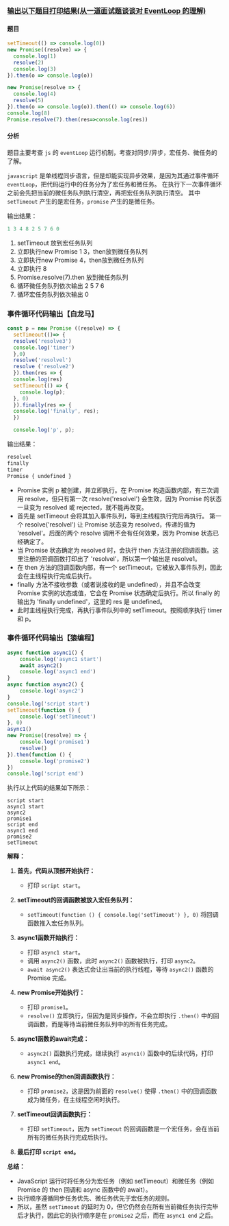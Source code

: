 ### [输出以下题目打印结果(从一道面试题谈谈对 EventLoop 的理解)](https://mp.weixin.qq.com/s/3WLuVR4NWnDUOsVQuTSYJw)
#### 题目
```js
setTimeout(() => console.log(0))
new Promise((resolve) => {
  console.log(1)
  resolve(2)
  console.log(3)
}).then(o => console.log(o))

new Promise(resolve => {
  console.log(4)
  resolve(5)
}).then(o => console.log(o)).then(() => console.log(6))
console.log(8)
Promise.resolve(7).then(res=>console.log(res))
```

#### 分析
题目主要考查 `js` 的 `eventLoop` 运行机制，考查对同步/异步，宏任务、微任务的了解。

`javascript` 是单线程同步语言，但是却能实现异步效果，是因为其通过事件循环 `eventLoop`，把代码运行中的任务分为了宏任务和微任务。
在执行下一次事件循环之前会先把当前的微任务队列执行清空，再把宏任务队列执行清空。
其中 `setTimeout` 产生的是宏任务，`promise` 产生的是微任务。

输出结果：
```js
1 3 4 8 2 5 7 6 0
```
1. setTimeout 放到宏任务队列
2. 立即执行new Promise 1 3，then放到微任务队列
3. 立即执行new Promise 4，then放到微任务队列
4. 立即执行 8
5. Promise.resolve(7).then 放到微任务队列 
5. 循环微任务队列依次输出 2 5 7 6 
6. 循环宏任务队列依次输出 0

### 事件循环代码输出【白龙马】

```js
const p = new Promise ((resolve) => {
  setTimeout(()=> {
  resolve('resolve3')
  console.log('timer')
  },0)
  resolve('resolvel')
  resolve ('resolve2')
  }).then(res => {
  console.log(res)
  setTimeout(() => {
    console.log(p);
  }, 0)
  }).finally(res => {
  console.log('finally', res);
  })

  console.log('p', p);
```
输出结果：
```md
resolvel
finally
timer
Promise { undefined }
```
* Promise 实例 p 被创建，并立即执行。在 Promise 构造函数内部，有三次调用 resolve，但只有第一次 resolve('resolvel') 会生效，因为 Promise 的状态一旦变为 resolved 或 rejected，就不能再改变。
* 首先是 setTimeout 会将其加入事件队列，等到主线程执行完后再执行。
第一个 resolve('resolvel') 让 Promise 状态变为 resolved，传递的值为 'resolvel'。后面的两个 resolve 调用不会有任何效果，因为 Promise 状态已经确定了。
* 当 Promise 状态确定为 resolved 时，会执行 then 方法注册的回调函数。这里注册的回调函数打印出了 'resolvel'，所以第一个输出是 resolve1。
* 在 then 方法的回调函数内部，有一个 setTimeout，它被放入事件队列，因此会在主线程执行完成后执行。
* finally 方法不接收参数（或者说接收的是 undefined），并且不会改变 Promise 实例的状态或值，它会在 Promise 状态确定后执行。所以 finally 的输出为 'finally undefined'，这里的 res 是 undefined。
* 此时主线程执行完成，再执行事件队列中的 setTimeout。按照顺序执行 timer 和 p。

### 事件循环代码输出【猿编程】

```js
async function async1() {
    console.log('async1 start')
    await async2()
    console.log('async1 end')
}
async function async2() {
    console.log('async2')
}
console.log('script start')
setTimeout(function () {
    console.log('setTimeout')
}, 0)
async1()
new Promise((resolve) => {
    console.log('promise1')
    resolve()
}).then(function () {
    console.log('promise2')
})
console.log('script end')
```

执行以上代码的结果如下所示：

```
script start
async1 start
async2
promise1
script end
async1 end
promise2
setTimeout
```

**解释：**

1. **首先，代码从顶部开始执行：**
    - 打印 `script start`。

2. **setTimeout的回调函数被放入宏任务队列：**
    - `setTimeout(function () { console.log('setTimeout') }, 0)` 将回调函数推入宏任务队列。

3. **async1函数开始执行：**
    - 打印 `async1 start`。
    - 调用 `async2()` 函数，此时 `async2()` 函数被执行，打印 `async2`。
    - `await async2()` 表达式会让出当前的执行线程，等待 `async2()` 函数的 Promise 完成。

4. **new Promise开始执行：**
    - 打印 `promise1`。
    - `resolve()` 立即执行，但因为是同步操作，不会立即执行 `.then()` 中的回调函数，而是等待当前微任务队列中的所有任务完成。

5. **async1函数的await完成：**
    - `async2()` 函数执行完成，继续执行 `async1()` 函数中的后续代码，打印 `async1 end`。

6. **new Promise的then回调函数执行：**
    - 打印 `promise2`，这是因为前面的 `resolve()` 使得 `.then()` 中的回调函数成为微任务，在主线程空闲时执行。

7. **setTimeout回调函数执行：**
    - 打印 `setTimeout`，因为 `setTimeout` 的回调函数是一个宏任务，会在当前所有的微任务执行完成后执行。

8. **最后打印 `script end`。**

**总结：**

- JavaScript 运行时将任务分为宏任务（例如 setTimeout）和微任务（例如 Promise 的 then 回调和 async 函数中的 await）。
- 执行顺序遵循同步任务优先、微任务优先于宏任务的规则。
- 所以，虽然 `setTimeout` 的延时为 0，但它仍然会在所有当前微任务执行完毕后才执行，因此它的执行顺序是在 `promise2` 之后，而在 `async1 end` 之后。

